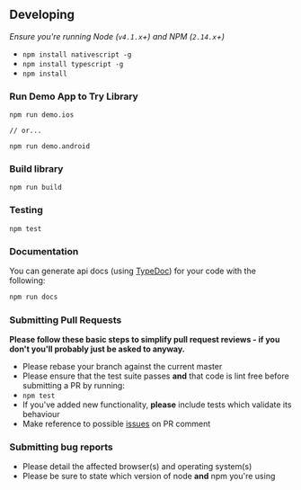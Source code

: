 ## Developing

*Ensure you're running Node (`v4.1.x`+) and NPM (`2.14.x`+)*

* `npm install nativescript -g`
* `npm install typescript -g`
* `npm install`

### Run Demo App to Try Library

```
npm run demo.ios

// or...

npm run demo.android
```

### Build library

```
npm run build
```

### Testing

```
npm test
```

### Documentation

You can generate api docs (using [TypeDoc](http://typedoc.io/)) for your code with the following:
```bash
npm run docs
```

### Submitting Pull Requests

**Please follow these basic steps to simplify pull request reviews - if you don't you'll probably just be asked to anyway.**

* Please rebase your branch against the current master
* Please ensure that the test suite passes **and** that code is lint free before submitting a PR by running:
 * ```npm test```
* If you've added new functionality, **please** include tests which validate its behaviour
* Make reference to possible [issues](https://github.com/preboot/angular2-library-seed/issues) on PR comment

### Submitting bug reports

* Please detail the affected browser(s) and operating system(s)
* Please be sure to state which version of node **and** npm you're using
